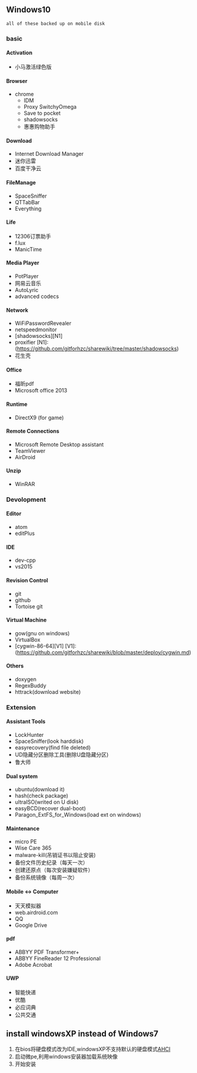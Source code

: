 ## Windows10
	all of these backed up on mobile disk
### basic
#### Activation
* 小马激活绿色版

#### Browser
* chrome
  * IDM
  * Proxy SwitchyOmega
  * Save to pocket
  * shadowsocks
  * 惠惠购物助手

#### Download  
* Internet Download Manager
* 迷你迅雷
* 百度干净云

#### FileManage
* SpaceSniffer  
* QTTabBar  
* Everything  

#### Life
* 12306订票助手
* f.lux
* ManicTime  

#### Media Player
* PotPlayer
* 网易云音乐
* AutoLyric
* advanced codecs

#### Network
* WiFiPasswordRevealer  
* netspeedmonitor
* [shadowsocks][N1]
* proxifier
[N1]: (https://github.com/gitforhzc/sharewiki/tree/master/shadowsocks)
* 花生壳

#### Office
* 福昕pdf
* Microsoft office 2013

#### Runtime
* DirectX9 (for game)

#### Remote Connections
* Microsoft Remote Desktop assistant
* TeamViewer
* AirDroid

#### Unzip
* WinRAR  

### Devolopment
#### Editor
* atom
* editPlus

#### IDE
* dev-cpp
* vs2015

#### Revision Control
* git
* github
* Tortoise git

#### Virtual Machine
* gow(gnu on windows)
* VirtualBox
* [cygwin-86-64][V1]
[V1]: (https://github.com/gitforhzc/sharewiki/blob/master/deploy/cygwin.md)

#### Others
* doxygen
* RegexBuddy
* httrack(download website)

### Extension
#### Assistant Tools
* LockHunter
* SpaceSniffer(look harddisk)
* easyrecovery(find file deleted)
* UD隐藏分区删除工具(删除U盘隐藏分区)
* 鲁大师

#### Dual system
* ubuntu(download it)
* hash(check package)
* ultraISO(writed on U disk)
* easyBCD(recover dual-boot)
* Paragon_ExtFS_for_Windows(load ext on windows)

#### Maintenance
* micro PE
* Wise Care 365
* malware-kill(吊销证书以阻止安装)
* 备份文件历史纪录（每天一次）
* 创建还原点（每次安装嫌疑软件）
* 备份系统镜像（每周一次）

#### Mobile <-> Computer
* 天天模拟器
* web.airdroid.com
* QQ
* Google Drive

#### pdf
* ABBYY PDF Transformer+
* ABBYY FineReader 12 Professional
* Adobe Acrobat

#### UWP
* 智能快递
* 优酷
* 必应词典
* 公共交通  



## install windowsXP instead of Windows7
1. 在bios将硬盘模式改为IDE,windowsXP不支持默认的硬盘模式[AHCI][1]
2. 启动微pe,利用windows安装器加载系统映像
3. 开始安装

[1]: http://ask.zol.com.cn/q/24326.html
